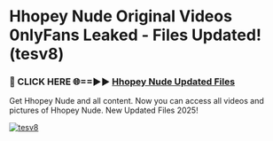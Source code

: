 # Hhopey Nude Original Videos 0nlyFans Leaked - Files Updated! (tesv8)

<h3>🔴 CLICK HERE 🌐==►► <a href="https://tinyurl.com/yrmya6cz" rel="nofollow">Hhopey Nude Updated Files</a></h3>

Get Hhopey Nude and all content. Now you can access all videos and pictures of Hhopey Nude. New Updated Files 2025!

[![tesv8](https://i.imgur.com/FMdXYCs.gif)](https://tinyurl.com/yrmya6cz)
